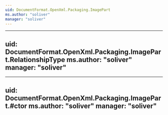 ```yaml
---
uid: DocumentFormat.OpenXml.Packaging.ImagePart
ms.author: "soliver"
manager: "soliver"
---
```


---
uid: DocumentFormat.OpenXml.Packaging.ImagePart.RelationshipType
ms.author: "soliver"
manager: "soliver"
---

---
uid: DocumentFormat.OpenXml.Packaging.ImagePart.#ctor
ms.author: "soliver"
manager: "soliver"
---
